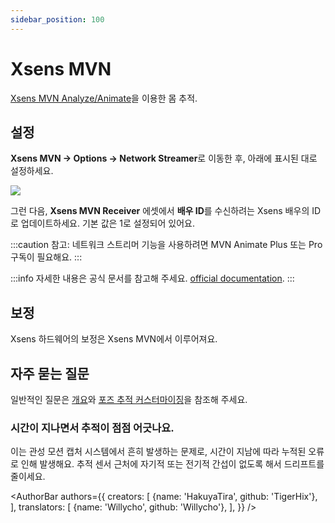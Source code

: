 ```yaml
---
sidebar_position: 100
---
```


# Xsens MVN

[Xsens MVN Analyze/Animate](https://base.xsens.com/s/motion-capture-mvn-software?language=en\_US)을 이용한 몸 추적.

## 설정

**Xsens MVN → Options → Network Streamer**로 이동한 후, 아래에 표시된 대로 설정하세요.

![](/doc-img/zh-xens-1.webp)

그런 다음, **Xsens MVN Receiver** 에셋에서 **배우 ID**를 수신하려는 Xsens 배우의 ID로 업데이트하세요. 기본 값은 1로 설정되어 있어요.

:::caution
참고: 네트워크 스트리머 기능을 사용하려면 MVN Animate Plus 또는 Pro 구독이 필요해요.
:::

:::info
자세한 내용은 공식 문서를 참고해 주세요. [official documentation](https://base.xsens.com/s/article/MVN-Unity-Live-Plugin?language=en\_US).
:::

## 보정

Xsens 하드웨어의 보정은 Xsens MVN에서 이루어져요.

## 자주 묻는 질문

일반적인 질문은 [개요](overview#FAQ)와 [포즈 추적 커스터마이징](body-tracking#FAQ)을 참조해 주세요.

### 시간이 지나면서 추적이 점점 어긋나요.

이는 관성 모션 캡처 시스템에서 흔히 발생하는 문제로, 시간이 지남에 따라 누적된 오류로 인해 발생해요. 추적 센서 근처에 자기적 또는 전기적 간섭이 없도록 해서 드리프트를 줄이세요.

<AuthorBar authors={{
  creators: [
    {name: 'HakuyaTira', github: 'TigerHix'},
  ],
  translators: [
    {name: 'Willycho', github: 'Willycho'},
  ],
}} />
